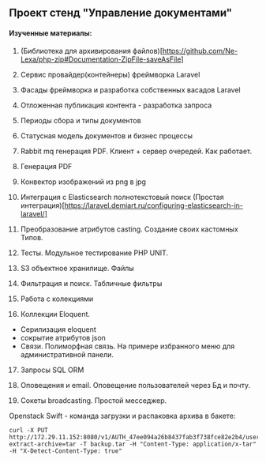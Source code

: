 ## Проект стенд "Управление документами"

#### Изученные материалы: 

1) (Библиотека для архивирования файлов)[https://github.com/Ne-Lexa/php-zip#Documentation-ZipFile-saveAsFile]

2) Сервис провайдер(контейнеры) фреймворка Laravel 

3) Фасады фреймворка и разработка собственных васадов Laravel 

4) Отложенная публикация контента - разработка запроса 

5) Периоды сбора и типы документов

6) Статусная модель документов и бизнес процессы

7) Rabbit mq генерация PDF. Клиент + сервер очередей. Как работает. 

8) Генерация PDF 

9) Конвектор изображений из png в jpg

10) Интеграция с Elasticsearch полнотекстовый поиск (Простая интеграция)[https://laravel.demiart.ru/configuring-elasticsearch-in-laravel/]

11) Преобразование атрибутов casting. Создание своих кастомных Типов.

12) Тесты. Модульное тестирование PHP UNIT. 

13) S3 объектное хранилище. Файлы

14) Фильтрация и поиск. Табличные фильтры

15) Работа с колекциями 

16) Коллекции Eloquent.
- Серилизация eloquent
- сокрытие атрибутов json 
- Связи. Полиморфная связь. На примере избранного меню для административной панели.

17) Запросы SQL ORM 

18) Оповещения и email. Оповещение пользователей через Бд и почту.

19) Сокеты broadcasting. Простой месседжер.


Openstack Swift - команда загрузки и распаковка архива в бакете: 

```
curl -X PUT http://172.29.11.152:8080/v1/AUTH_47ee094a26b8437fab3f738fce82e2b4/users/$?extract-archive=tar -T backup.tar -H "Content-Type: application/x-tar" -H "X-Detect-Content-Type: true" 
```
